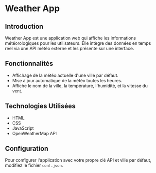 # Weather App

## Introduction
Weather App est une application web qui affiche les informations météorologiques pour les utilisateurs. 
Elle intègre des données en temps réel via une API météo externe et les présente sur une interface.

## Fonctionnalités
- Affichage de la météo actuelle d'une ville par défaut.
- Mise à jour automatique de la météo toutes les heures.
- Affiche le nom de la ville, la température, l'humidité, et la vitesse du vent.

## Technologies Utilisées
- HTML
- CSS
- JavaScript
- OpenWeatherMap API

## Configuration
Pour configurer l'application avec votre propre clé API et ville par défaut, modifiez le fichier `conf.json`.
